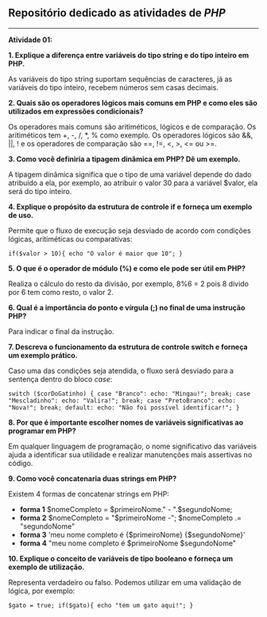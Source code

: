 ## Repositório dedicado as atividades de *PHP*
---
**Atividade 01:**

**1. Explique a diferença entre variáveis do tipo string e do tipo inteiro em PHP.**

 As variáveis do tipo string suportam sequências de caracteres, já as variáveis do tipo inteiro, recebem números sem casas decimais.

**2. Quais são os operadores lógicos mais comuns em PHP e como eles são utilizados em expressões condicionais?**

Os operadores mais comuns são aritiméticos, lógicos e de comparação. Os aritiméticos tem +, -, /, *, % como exemplo. Os operadores lógicos são &&, ||, ! e os operadores de comparação são ==, !=, <, >, <= ou >=.

**3. Como você definiria a tipagem dinâmica em PHP? Dê um exemplo.**

A tipagem dinâmica significa que o tipo de uma variável depende do dado atribuído a ela, por exemplo, ao atribuir o valor 30 para a variável $valor, ela será do tipo inteiro.

**4. Explique o propósito da estrutura de controle if e forneça um exemplo de uso.**

Permite que o fluxo de execução seja desviado de acordo com condições lógicas, aritiméticas ou comparativas:

`if($valor > 10){
   echo "O valor é maior que 10";
}`

**5. O que é o operador de módulo (%) e como ele pode ser útil em PHP?**

Realiza o cálculo do resto da divisão, por exemplo, 8%6 = 2 pois 8 divido por 6 tem como resto, o valor 2.

**6. Qual é a importância do ponto e vírgula (;) no final de uma instrução PHP?**

Para indicar o final da instrução.

**7. Descreva o funcionamento da estrutura de controle switch e forneça um exemplo prático.**

Caso uma das condições seja atendida, o fluxo será desviado para a sentença dentro do bloco _case_:

`switch ($corDoGatinho) {
    case "Branco":
        echo: "Mingau!";
        break;
    case "Mescladinho":
        echo: "Valira!";
        break;
    case "PretoBranco":
        echo: "Nova!";
        break;
    default:
        echo: "Não foi possível identificar!";
    }`

**8. Por que é importante escolher nomes de variáveis significativas ao programar em PHP?**

Em qualquer linguagem de programação, o nome significativo das variáveis ajuda a identificar sua utilidade e realizar manutenções mais assertivas no código.

**9. Como você concatenaria duas strings em PHP?**

Existem 4 formas de concatenar strings em PHP:
- **forma 1** $nomeCompleto = $primeiroNome." - ".$segundoNome;
- **forma 2** $nomeCompleto = "$primeiroNome -";
              $nomeCompleto .= "segundoNome"
- **forma 3** 'meu nome completo é {$primeiroNome} {$segundoNome}'
- **forma 4** "meu nome completo é $primeiroNome $segundoNome"

**10. Explique o conceito de variáveis de tipo booleano e forneça um exemplo de utilização.**

Representa verdadeiro ou falso. Podemos utilizar em uma validação de lógica, por exemplo:

`$gato = true;
if($gato){
    echo "tem um gato aqui!";
    }`
